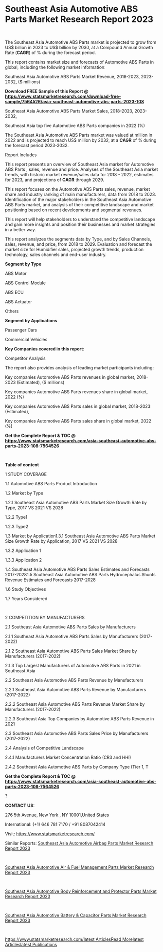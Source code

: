 <h1>Southeast Asia Automotive ABS Parts Market Research Report 2023</h1><br/><p>The Southeast Asia Automotive ABS Parts market is projected to grow from US$ billion in 2023 to US$ billion by 2030, at a Compound Annual Growth Rate (<strong>CAGR</strong>) of % during the forecast period.</p>
 
 
 
 <p>This report contains market size and forecasts of Automotive ABS Parts in global, including the following market information:</p>
 
 
 
 <p>Southeast Asia Automotive ABS Parts Market Revenue, 2018-2023, 2023-2032, ($ millions)</p>
 
 
 
 <p><strong>Download FREE Sample of this Report @ <a href="https://www.statsmarketresearch.com/download-free-sample/7564526/asia-southeast-automotive-abs-parts-2023-108">https://www.statsmarketresearch.com/download-free-sample/7564526/asia-southeast-automotive-abs-parts-2023-108</a></strong></p>
 
 
 
 <p>Southeast Asia Automotive ABS Parts Market Sales, 2018-2023, 2023-2032,</p>
 
 
 
 <p>Southeast Asia top five Automotive ABS Parts companies in 2022 (%)</p>
 
 
 
 <p>The Southeast Asia Automotive ABS Parts market was valued at million in 2022 and is projected to reach US$ million by 2032, at a <strong>CAGR</strong> of % during the forecast period 2023-2032.</p>
 
 
 
 <p>Report Includes</p>
 
 
 
 <p>This report presents an overview of Southeast Asia market for Automotive ABS Parts , sales, revenue and price. Analyses of the Southeast Asia market trends, with historic market revenue/sales data for 2018 - 2022, estimates for 2023, and projections of <strong>CAGR</strong> through 2029.</p>
 
 
 
 <p>This report focuses on the Automotive ABS Parts sales, revenue, market share and industry ranking of main manufacturers, data from 2018 to 2023. Identification of the major stakeholders in the Southeast Asia Automotive ABS Parts market, and analysis of their competitive landscape and market positioning based on recent developments and segmental revenues.</p>
 
 
 
 <p>This report will help stakeholders to understand the competitive landscape and gain more insights and position their businesses and market strategies in a better way.</p>
 
 
 
 <p>This report analyzes the segments data by Type, and by Sales Channels, sales, revenue, and price, from 2018 to 2029. Evaluation and forecast the market size for Humidifier sales, projected growth trends, production technology, sales channels and end-user industry.</p>
 
 
 
 <p><strong>Segment by Type</strong></p>
 
 
 
 <p>ABS Motor</p>
 
 
 
 <p>ABS Control Module</p>
 
 
 
 <p>ABS ECU</p>
 
 
 
 <p>ABS Actuator</p>
 
 
 
 <p>Others</p>
 
 
 
 <p><strong>Segment <strong><strong>by Applications</strong></strong></strong></p>
 
 
 
 <p>Passenger Cars</p>
 
 
 
 <p>Commercial Vehicles</p>
 
 
 
 <p><strong>Key Companies covered in this report:</strong></p>
 
 
 
 <p>Competitor Analysis</p>
 
 
 
 <p>The report also provides analysis of leading market participants including:</p>
 
 
 
 <p>Key companies Automotive ABS Parts revenues in global market, 2018-2023 (Estimated), ($ millions)</p>
 
 
 
 <p>Key companies Automotive ABS Parts revenues share in global market, 2022 (%)</p>
 
 
 
 <p>Key companies Automotive ABS Parts sales in global market, 2018-2023 (Estimated),</p>
 
 
 
 <p>Key companies Automotive ABS Parts sales share in global market, 2022 (%)</p>
 
 
 
 <div><b>Get the Complete Report & TOC @ <a href="https://www.statsmarketresearch.com/asia-southeast-automotive-abs-parts-2023-108-7564526">https://www.statsmarketresearch.com/asia-southeast-automotive-abs-parts-2023-108-7564526</a></b></div>
 
 
 
 <p><br />
 
 <b>Table of content</b></p>
 
 
 
 <p>1 STUDY COVERAGE<br />
 
 1.1 Automotive ABS Parts Product Introduction<br />
 
 1.2 Market by Type<br />
 
 1.2.1 Southeast Asia Automotive ABS Parts Market Size Growth Rate by Type, 2017 VS 2021 VS 2028<br />
 
 1.2.2 Type1<br />
 
 1.2.3 Type2<br />
 
 1.3 Market by Application1.3.1 Southeast Asia Automotive ABS Parts Market Size Growth Rate by Application, 2017 VS 2021 VS 2028<br />
 
 1.3.2 Application 1<br />
 
 1.3.3 Application 2<br />
 
 1.4 Southeast Asia Automotive ABS Parts Sales Estimates and Forecasts 2017-20281.5 Southeast Asia Automotive ABS Parts Hydrocephalus Shunts Revenue Estimates and Forecasts 2017-2028<br />
 
 1.6 Study Objectives<br />
 
 1.7 Years Considered<br />
 
 <br />
 
 2 COMPETITION BY MANUFACTURERS<br />
 
 2.1 Southeast Asia Automotive ABS Parts Sales by Manufacturers<br />
 
 2.1.1 Southeast Asia Automotive ABS Parts Sales by Manufacturers (2017-2022)<br />
 
 2.1.2 Southeast Asia Automotive ABS Parts Sales Market Share by Manufacturers (2017-2022)<br />
 
 2.1.3 Top Largest Manufacturers of Automotive ABS Parts in 2021 in Southeast Asia<br />
 
 2.2 Southeast Asia Automotive ABS Parts Revenue by Manufacturers<br />
 
 2.2.1 Southeast Asia Automotive ABS Parts Revenue by Manufacturers (2017-2022)<br />
 
 2.2.2 Southeast Asia Automotive ABS Parts Revenue Market Share by Manufacturers (2017-2022)<br />
 
 2.2.3 Southeast Asia Top Companies by Automotive ABS Parts Revenue in 2021<br />
 
 2.3 Southeast Asia Automotive ABS Parts Sales Price by Manufacturers (2017-2022)<br />
 
 2.4 Analysis of Competitive Landscape<br />
 
 2.4.1 Manufacturers Market Concentration Ratio (CR3 and HHI)<br />
 
 2.4.2 Southeast Asia Automotive ABS Parts by Company Type (Tier 1, T</p>
 
 
 
 <div><b>Get the Complete Report & TOC @ <a href="https://www.statsmarketresearch.com/asia-southeast-automotive-abs-parts-2023-108-7564526">https://www.statsmarketresearch.com/asia-southeast-automotive-abs-parts-2023-108-7564526</a></b></div>
 
 
 
 <p>? </p>
 
 
 
 <p><b>CONTACT US:</b><br />
 
 276 5th Avenue, New York , NY 10001,United States<br />
 
 International: (+1) 646 781 7170 / +91 8087042414<br />
 
 Visit: <a href="https://www.statsmarketresearch.com/">https://www.statsmarketresearch.com/</a><br />
 
 Similar Reports: <a href="https://www.statsmarketresearch.com/asia-southeast-automotive-abs-parts-2023-108-7564526">Southeast Asia Automotive Airbag Parts Market Research Report 2023</a><br />
 
 <br />
 
 <a href="https://www.statsmarketresearch.com/asia-southeast-automotive-abs-parts-2023-108-7564526">Southeast Asia Automotive Air & Fuel Management Parts Market Research Report 2023</a><br />
 
 <br />
 
 <a href="https://www.statsmarketresearch.com/asia-southeast-automotive-abs-parts-2023-108-7564526">Southeast Asia Automotive Body Reinforcement and Protector Parts Market Research Report 2023</a><br />
 
 <br />
 
 <a href="https://www.statsmarketresearch.com/asia-southeast-automotive-abs-parts-2023-108-7564526">Southeast Asia Automotive Battery & Capacitor Parts Market Research Report 2023</a><br />
 
 <br />
 
 <a href="https://gyeongbokgung.com">https://www.statsmarketresearch.com/</a><a href="https://hallyeomaritime.com">latest Articles</a><a href="https://jingwansa.com">Read More</a><a href="https://nguoiviet.jp/">latest Articles</a><a href="https://www.intelmarketresearch.com/">latest Publications</a></p>